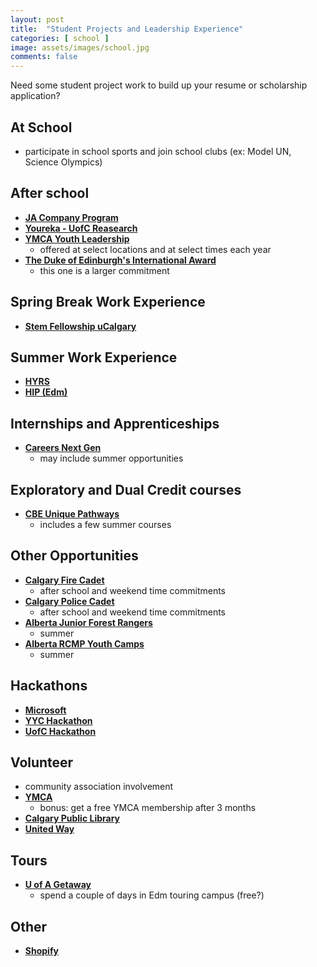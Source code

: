 ```yaml
---
layout: post
title:  "Student Projects and Leadership Experience"
categories: [ school ]
image: assets/images/school.jpg
comments: false
---
```


Need some student project work to build up your resume or scholarship application?

## At School

+ participate in school sports and join school clubs (ex: Model UN, Science Olympics)

## After school

+ **[JA Company Program](https://jasab.ca/programs/details/company-program-after-school.html)**
+ **[Youreka - UofC Reasearch](https://yourekacanada.org/apply)**
+ **[YMCA Youth Leadership](https://www.ymcacalgary.org/programs-search?locations=&categories=&exclude=&ages=&days=&weeks=&keywords=youth%20leadership&no_results=0&sort=title__ASC)**
    - offered at select locations and at select times each year
+ **[The Duke of Edinburgh's International Award](https://www.dukeofed.org/)**
    - this one is a larger commitment

## Spring Break Work Experience
+ **[Stem Fellowship uCalgary](https://linktr.ee/stemfellowshipucalgary)**

## Summer Work Experience
+ **[HYRS](https://research.ucalgary.ca/students/alberta-innovates-HYRS)**
+ **[HIP (Edm)](https://www.ualberta.ca/computing-science/explore/hs-internships/index.html)**

## Internships and Apprenticeships
+ **[Careers Next Gen](https://www.careersnextgen.ca/)**
    - may include summer opportunities

## Exploratory and Dual Credit courses
+ **[CBE Unique Pathways](https://cbe.ab.ca/programs/high-school/unique-pathways-and-off-campus-education/Pages/default.aspx)**
    - includes a few summer courses

## Other Opportunities
+ **[Calgary Fire Cadet](https://www.calgary.ca/our-services/fire/cadets.html)**
    - after school and weekend time commitments
+ **[Calgary Police Cadet](https://calgarypolicecadets.com/cadets/is-it-right-for-me/how-to-join/)**
    - after school and weekend time commitments
+ **[Alberta Junior Forest Rangers](https://alis.alberta.ca/junior-forest-rangers/)**
    - summer
+ **[Alberta RCMP Youth Camps](https://www.strathmorehighschool.com/home/news/post/alberta-rcmp-youth-camps)**
    - summer

## Hackathons
+ **[Microsoft](https://imaginecup.microsoft.com/)**
+ **[YYC Hackathon](https://www.yychacks.ca/)**
+ **[UofC Hackathon](https://calgaryhacks.ca/)**


## Volunteer
+ community association involvement
+ **[YMCA](https://app.betterimpact.com/PublicOrganization/8a67feef-cc0f-4f32-b716-06692e622419/1)**
    - bonus: get a free YMCA membership after 3 months
+ **[Calgary Public Library](https://calgarylibrary.ca/your-library/volunteer/youth-volunteers/)**
+ **[United Way](https://calgaryunitedway.org/take-action/volunteer/)**


## Tours
+ **[U of A Getaway](https://www.ualberta.ca/admissions/undergraduate/tours-and-events/uofa-getaway.html)**
    - spend a couple of days in Edm touring campus (free?)


## Other
+ **[Shopify](https://devdegree.ca/pages/program)**
